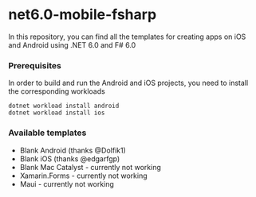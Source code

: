 # net6.0-mobile-fsharp

In this repository, you can find all the templates for creating apps on iOS and Android using .NET 6.0 and F# 6.0

### Prerequisites
In order to build and run the Android and iOS projects, you need to install the corresponding workloads
```
dotnet workload install android
dotnet workload install ios
```

### Available templates
- Blank Android (thanks @Dolfik1)
- Blank iOS (thanks @edgarfgp)
- Blank Mac Catalyst - currently not working
- Xamarin.Forms - currently not working
- Maui - currently not working
